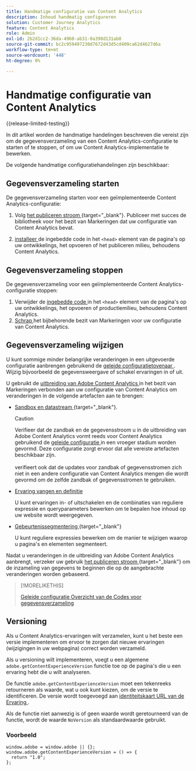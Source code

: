 ```yaml
---
title: Handmatige configuratie van Content Analytics
description: Inhoud handmatig configureren
solution: Customer Journey Analytics
feature: Content Analytics
role: Admin
exl-id: 2b2d1cc2-36da-4960-ab31-0a398d131ab8
source-git-commit: bc2c959497230d7672d43d5cd409ca62d4627d6a
workflow-type: tm+mt
source-wordcount: '448'
ht-degree: 0%

---
```


# Handmatige configuratie van Content Analytics

{{release-limited-testing}}


In dit artikel worden de handmatige handelingen beschreven die vereist zijn om de gegevensverzameling van een Content Analytics-configuratie te starten of te stoppen, of om uw Content Analytics-implementatie te bewerken.

De volgende handmatige configuratiehandelingen zijn beschikbaar:

## Gegevensverzameling starten

De gegevensverzameling starten voor een geïmplementeerde Content Analytics-configuratie:

1. Volg [ het publiceren stroom ](https://experienceleague.adobe.com/en/docs/experience-platform/tags/publish/overview){target="_blank"}. Publiceer met succes de bibliotheek voor het bezit van Markeringen dat uw configuratie van Content Analytics bevat.

1. [ installeer ](https://experienceleague.adobe.com/en/docs/experience-platform/tags/publish/environments/environments#installation) de ingebedde code in het `<head>` element van de pagina&#39;s op uw ontwikkelings, het opvoeren of het publiceren milieu, behoudens Content Analytics.


## Gegevensverzameling stoppen

De gegevensverzameling voor een geïmplementeerde Content Analytics-configuratie stoppen:

1. Verwijder de [ ingebedde code ](https://experienceleague.adobe.com/en/docs/experience-platform/tags/publish/environments/environments) in het `<head>` element van de pagina&#39;s op uw ontwikkelings, het opvoeren of productiemilieu, behoudens Content Analytics.
1. [ Schrap ](https://experienceleague.adobe.com/en/docs/experience-platform/tags/publish/overview) het bijbehorende bezit van Markeringen voor uw configuratie van Content Analytics.



## Gegevensverzameling wijzigen

U kunt sommige minder belangrijke veranderingen in een uitgevoerde configuratie aanbrengen gebruikend de [ geleide configuratietovenaar ](guided.md). Wijzig bijvoorbeeld de gegevensweergave of schakel ervaringen in of uit.

U gebruikt de [ uitbreiding van Adobe Content Analytics ](https://experienceleague.adobe.com/en/docs/experience-platform/tags/extensions/client/content-analytics/overview) in het bezit van Markeringen verbonden aan uw configuratie van Content Analytics om veranderingen in de volgende artefacten aan te brengen:

* [ Sandbox en datastream ](https://experienceleague.adobe.com/en/docs/experience-platform/tags/extensions/client/content-analytics/overview#configure-datastreams){target="_blank"}.

  >[!CAUTION]
  >
  >Verifieer dat de zandbak en de gegevensstroom u in de uitbreiding van Adobe Content Analytics vormt reeds voor Content Analytics gebruikend de [ geleide configuratie ](guided.md) in een vroeger stadium worden gevormd. Deze configuratie zorgt ervoor dat alle vereiste artefacten beschikbaar zijn.<br/><br/> verifieert ook dat de updates voor zandbak of gegevensstromen zich niet in een andere configuratie van Content Analytics mengen die wordt gevormd om de zelfde zandbak of gegevensstromen te gebruiken.
  >

* [ Ervaring vangen en definitie ](https://experienceleague.adobe.com/en/docs/experience-platform/tags/extensions/client/content-analytics/overview?lang=en#configure-experience-capture-and-definition)

  U kunt ervaringen in- of uitschakelen en de combinaties van reguliere expressie en queryparameters bewerken om te bepalen hoe inhoud op uw website wordt weergegeven.

* [ Gebeurtenissegmentering ](https://experienceleague.adobe.com/en/docs/experience-platform/tags/extensions/client/content-analytics/overview#configure-event-segmenting){target="_blank"}

  U kunt reguliere expressies bewerken om de manier te wijzigen waarop u pagina&#39;s en elementen segmenteert.


Nadat u veranderingen in de uitbreiding van Adobe Content Analytics aanbrengt, verzeker uw gebruik [ het publiceren stroom ](https://experienceleague.adobe.com/en/docs/experience-platform/tags/publish/overview){target="_blank"} om de inzameling van gegevens te beginnen die op de aangebrachte veranderingen worden gebaseerd.



>[!MORELIKETHIS]
>
>[ Geleide configuratie ](guided.md)
>[Overzicht van de Codes voor gegevensverzameling ](https://experienceleague.adobe.com/en/docs/experience-platform/tags/publish/overview)
>


## Versioning

Als u Content Analytics-ervaringen wilt verzamelen, kunt u het beste een versie implementeren om ervoor te zorgen dat nieuwe ervaringen (wijzigingen in uw webpagina) correct worden verzameld.

Als u versioning wilt implementeren, voegt u een algemene `adobe.getContentExperienceVersion` functie toe op de pagina&#39;s die u een ervaring hebt die u wilt analyseren.

De functie `adobe.getContentExperienceVersion` moet een tekenreeks retourneren als waarde, wat u ook kunt kiezen, om de versie te identificeren. De versie wordt toegevoegd aan [ identiteitskaart URL van de Ervaring ](/help/content-analytics/report/components.md#experience-metadata).

Als de functie niet aanwezig is of geen waarde wordt geretourneerd van de functie, wordt de waarde `NoVersion` als standaardwaarde gebruikt.

### Voorbeeld

```
window.adobe = window.adobe || {};
window.adobe.getContentExperienceVersion = () => {
  return "1.0";
};
```
